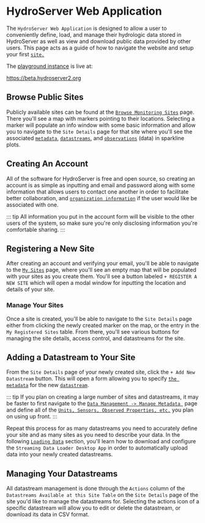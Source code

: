 # HydroServer Web Application

The `HydroServer Web Application` is designed to allow a user to conveniently define, load, and manage their hydrologic data stored in HydroServer as well as view and download public data provided by other users. This page acts as a guide of how to navigate the website and setup your first [`site.`](terminology.md#sites)

The [playground instance](getting-started.md#explore-our-playground-instance) is live at:

https://beta.hydroserver2.org

## Browse Public Sites

Publicly available sites can be found at the [`Browse Monitoring Sites`](https://beta.hydroserver2.org/browse) page. There you'll see a map with markers pointing to their locations. Selecting a marker will populate an info window with some basic information and allow you to navigate to the `Site Details` page for that site where you'll see the associated [`metadata`](terminology.md#site-metadata), [`datastreams`](terminology.md#datastreams), and [`observations`](terminology.md#observations) (data) in sparkline plots.

## Creating An Account

All of the software for HydroServer is free and open source, so creating an account is as simple as inputting and email and password along with some information that allows users to contact one another in order to facilitate better collaboration, and [`organization information`](terminology.md#site-ownership) if the user would like be associated with one.

::: tip
All information you put in the account form will be visible to the other users of the system, so make sure you're only disclosing information you're comfortable sharing.
:::

## Registering a New Site

After creating an account and verifying your email, you'll be able to navigate to the [`My Sites`](https://beta.hydroserver2.org/sites) page, where you'll see an empty map that will be populated with your sites as you create them. You'll see a button labeled `+ REGISTER A NEW SITE` which will open a modal window for inputting the location and details of your site.

### Manage Your Sites

Once a site is created, you'll be able to navigate to the `Site Details` page either from clicking the newly created marker on the map, or the entry in the `My Registered Sites` table. From there, you'll see various buttons for managing the site details, access control, and datastreams for the site.

## Adding a Datastream to Your Site

From the `Site Details` page of your newly created site, click the `+ Add New Datastream` button. This will open a form allowing you to specify [`the metadata`](terminology.md#1-direct-metadata) for the new [`datastream`](terminology.md#datastreams).

::: tip
If you plan on creating a large number of sites and datastreams, it may be faster to first navigate to the [`Data Management -> Manage Metadata `](https://beta.hydroserver2.org/metadata) page and define all of the [`Units, Sensors, Observed Properties, etc.`](terminology.md#2-linked-metadata) you plan on using up front.
:::

Repeat this process for as many datastreams you need to accurately define your site and as many sites as you need to describe your data. In the following [`Loading Data`](loading-data.md) section, you'll learn how to download and configure the `Streaming Data Loader Desktop App` in order to automatically upload data into your newly created datastreams.

## Managing Your Datastreams

All datastream management is done through the `Actions` column of the `Datastreams Available at this Site Table` on the `Site Details` page of the site you'd like to manage the datastreams for.
Selecting the actions icon of a specific datastream will allow you to edit or delete the datastream, or download its data in CSV format.
